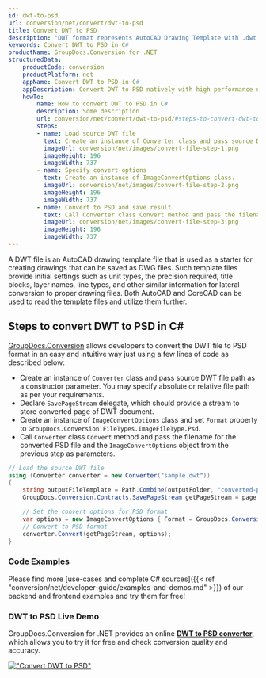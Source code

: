 ```yaml
---
id: dwt-to-psd
url: conversion/net/convert/dwt-to-psd
title: Convert DWT to PSD
description: "DWT format represents AutoCAD Drawing Template with .dwt extension. Learn how to convert DWT to PSD file programmatically in C# language using GroupDocs.Conversion for .NET library."
keywords: Convert DWT to PSD in C#
productName: GroupDocs.Conversion for .NET
structuredData:
    productCode: conversion
    productPlatform: net
    appName: Convert DWT to PSD in C#
    appDescription: Convert DWT to PSD natively with high performance using C# language and server side GroupDocs.Conversion for .NET APIs, without the use of any software like Microsoft or Open Office.
    howTo:
        name: How to convert DWT to PSD in C# 
        description: Some description
        url: conversion/net/convert/dwt-to-psd/#steps-to-convert-dwt-to-psd-in-c
        steps:
        - name: Load source DWT file 
          text: Create an instance of Converter class and pass source DWT file path as a constructor parameter. You may specify absolute or relative file path as per your requirements. 
          imageUrl: conversion/net/images/convert-file-step-1.png
          imageHeight: 196
          imageWidth: 737
        - name: Specify convert options 
          text: Create an instance of ImageConvertOptions class.
          imageUrl: conversion/net/images/convert-file-step-2.png
          imageHeight: 196
          imageWidth: 737
        - name: Convert to PSD and save result 
          text: Call Converter class Convert method and pass the filename for the converted HTML file and the ImageConvertOptions object from the previous step as parameters.
          imageUrl: conversion/net/images/convert-file-step-3.png
          imageHeight: 196
          imageWidth: 737
---
```


A DWT file is an AutoCAD drawing template file that is used as a starter for creating drawings that can be saved as DWG files. Such template files provide initial settings such as unit types, the precision required, title blocks, layer names, line types, and other similar information for lateral conversion to proper drawing files. Both AutoCAD and CoreCAD can be used to read the template files and utilize them further.

## Steps to convert DWT to PSD in C#

[GroupDocs.Conversion](https://products.groupdocs.com/conversion/net) allows developers to convert the DWT file to PSD format in an easy and intuitive way just using a few lines of code as described below:

* Create an instance of `Converter` class and pass source DWT file path as a constructor parameter. You may specify absolute or relative file path as per your requirements. 
* Declare `SavePageStream` delegate, which should provide a stream to store converted page of DWT document.
* Create an instance of `ImageConvertOptions` class and set `Format` property to `GroupDocs.Conversion.FileTypes.ImageFileType.Psd`.
* Call `Converter` class `Convert` method and pass the filename for the converted PSD file and the `ImageConvertOptions` object from the previous step as parameters.

```csharp
// Load the source DWT file
using (Converter converter = new Converter("sample.dwt"))
{
    string outputFileTemplate = Path.Combine(outputFolder, "converted-page-{0}.psd");
    GroupDocs.Conversion.Contracts.SavePageStream getPageStream = page => new FileStream(string.Format(outputFileTemplate, page), FileMode.Create);

    // Set the convert options for PSD format
    var options = new ImageConvertOptions { Format = GroupDocs.Conversion.FileTypes.ImageFileType.Psd };   
    // Convert to PSD format
    converter.Convert(getPageStream, options);
}
```

### Code Examples

Please find more [use-cases and complete C# sources]({{< ref "conversion/net/developer-guide/examples-and-demos.md" >}}) of our backend and frontend examples and try them for free!

### DWT to PSD Live Demo

GroupDocs.Conversion for .NET provides an online [**DWT to PSD converter**](https://products.groupdocs.app/conversion/dwt-to-psd), which allows you to try it for free and check conversion quality and accuracy.

[!["Convert DWT to PSD"](conversion/net/images/convert-to-psd/convert-dwt-to-psd.png)](https://products.groupdocs.app/conversion/dwt-to-psd)